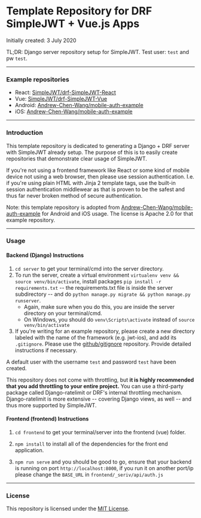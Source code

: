 # Template Repository for DRF SimpleJWT + Vue.js Apps

Initially created: 3 July 2020

TL;DR: Django server repository setup for SimpleJWT. Test user: `test` and pw `test`.

---

### Example repositories

- React: [SimpleJWT/drf-SimpleJWT-React](https://github.com/SimpleJWT/drf-SimpleJWT-React)
- Vue: [SimpleJWT/drf-SimpleJWT-Vue](https://github.com/SimpleJWT/drf-SimpleJWT-Vue)
- Android: [Andrew-Chen-Wang/mobile-auth-example](https://github.com/Andrew-Chen-Wang/mobile-auth-example)
- iOS: [Andrew-Chen-Wang/mobile-auth-example](https://github.com/Andrew-Chen-Wang/mobile-auth-example)

---

### Introduction

This template repository is dedicated to generating
a Django + DRF server with SimpleJWT already setup.
The purpose of this is to easily create repositories
that demonstrate clear usage of SimpleJWT.

If you're not using a frontend framework like React
or some kind of mobile device not using a web browser,
then please use session authentication. I.e. if you're
using plain HTML with Jinja 2 template tags, use the
built-in session authentication middlewear as that
is proven to be the safest and thus far never broken
method of secure authentication.

Note: this template repository is adopted from
[Andrew-Chen-Wang/mobile-auth-example](https://github.com/Andrew-Chen-Wang/mobile-auth-example)
for Android and iOS usage. The license is Apache 2.0
for that example repository.

---

### Usage

#### Backend (Django) Instructions

1. `cd server` to get your terminal/cmd into the server directory.
2. To run the server, create a virtual environment `virtualenv venv && source venv/bin/activate`, install packages `pip install -r requirements.txt` -- the requirements.txt file is inside the server subdirectory -- and do `python manage.py migrate && python manage.py runserver`.
   - Again, make sure when you do this, you are inside the server directory on your terminal/cmd.
   - On Windows, you should do `venv\Scripts\activate` instead of `source venv/bin/activate`
3. If you're writing for an example repository, please create
   a new directory labeled with the name of the framework (e.g. jwt-ios),
   and add its `.gitignore`. Please use the
   [github/gitignore](https://github.com/github/gitignore) repository.
   Provide detailed instructions if necessary.

A default user with the username `test` and password `test` have been created.

This repository does not come with throttling, but **it is
highly recommended that you add throttling to your entire
project.** You can use a third-party package called
Django-ratelimit or DRF's internal throttling mechanism.
Django-ratelimit is more extensive -- covering Django views,
as well -- and thus more supported by SimpleJWT.

#### Frontend (frontend) Instructions

1. `cd frontend` to get your terminal/server into the frontend (vue) folder.

2. `npm install` to install all of the dependencies for the front end application.

3. `npm run serve` and you should be good to go, ensure that your backend is running on port `http://localhost:8000`, if you run it on another port/ip please change the `BASE_URL` in `frontend/_seriv/api/auth.js`

---

### License

This repository is licensed under the
[MIT License](https://github.com/SimpleJWT/drf-SimpleJWT-server-template/blob/master/LICENSE).
